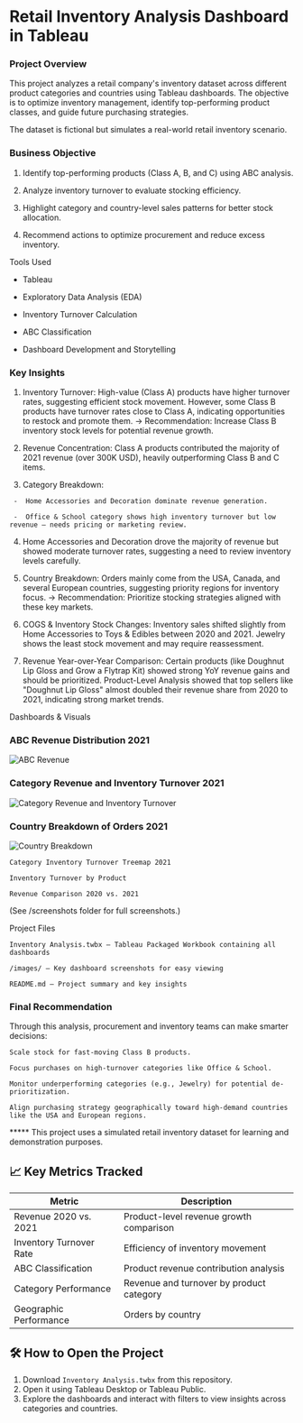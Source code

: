 # Retail Inventory Analysis Dashboard in Tableau

### Project Overview

This project analyzes a retail company's inventory dataset across different product categories and countries using Tableau dashboards.
The objective is to optimize inventory management, identify top-performing product classes, and guide future purchasing strategies.

The dataset is fictional but simulates a real-world retail inventory scenario.

### Business Objective

  1. Identify top-performing products (Class A, B, and C) using ABC analysis.

  2. Analyze inventory turnover to evaluate stocking efficiency.

  3. Highlight category and country-level sales patterns for better stock allocation.

  4. Recommend actions to optimize procurement and reduce excess inventory.

Tools Used

  - Tableau

  - Exploratory Data Analysis (EDA)

  - Inventory Turnover Calculation

  - ABC Classification

  - Dashboard Development and Storytelling


### Key Insights

   1. Inventory Turnover:
      High-value (Class A) products have higher turnover rates, suggesting efficient stock movement.
      However, some Class B products have turnover rates close to Class A, indicating opportunities to restock and promote them.
    → Recommendation: Increase Class B inventory stock levels for potential revenue growth.

   2. Revenue Concentration:
      Class A products contributed the majority of 2021 revenue (over 300K USD), heavily outperforming Class B and C items.

   3. Category Breakdown:

     -  Home Accessories and Decoration dominate revenue generation.

     -  Office & School category shows high inventory turnover but low revenue — needs pricing or marketing review.

   4. Home Accessories and Decoration drove the majority of revenue but showed moderate turnover rates, suggesting a need to review inventory levels carefully.

   5. Country Breakdown:
      Orders mainly come from the USA, Canada, and several European countries, suggesting priority regions for inventory focus.
    → Recommendation: Prioritize stocking strategies aligned with these key markets.

   6. COGS & Inventory Stock Changes:
      Inventory sales shifted slightly from Home Accessories to Toys & Edibles between 2020 and 2021.
      Jewelry shows the least stock movement and may require reassessment.
      
   7. Revenue Year-over-Year Comparison:
      Certain products (like Doughnut Lip Gloss and Grow a Flytrap Kit) showed strong YoY revenue gains and should be prioritized.
      Product-Level Analysis showed that top sellers like "Doughnut Lip Gloss" almost doubled their revenue share from 2020 to 2021, indicating strong market trends.

Dashboards & Visuals

### ABC Revenue Distribution 2021
![ABC Revenue](screenshots/abc_revenue_class_a_products.png)

### Category Revenue and Inventory Turnover 2021
![Category Revenue and Inventory Turnover](screenshots/category_revenue_and_inventory_turnover_2021_treemap.png)

### Country Breakdown of Orders 2021
![Country Breakdown](screenshots/country_breakdown_by_product_class.png)

    Category Inventory Turnover Treemap 2021

    Inventory Turnover by Product

    Revenue Comparison 2020 vs. 2021


(See /screenshots folder for full screenshots.)

Project Files

    Inventory Analysis.twbx – Tableau Packaged Workbook containing all dashboards

    /images/ – Key dashboard screenshots for easy viewing

    README.md – Project summary and key insights


### Final Recommendation

Through this analysis, procurement and inventory teams can make smarter decisions:

    Scale stock for fast-moving Class B products.

    Focus purchases on high-turnover categories like Office & School.

    Monitor underperforming categories (e.g., Jewelry) for potential de-prioritization.

    Align purchasing strategy geographically toward high-demand countries like the USA and European regions.

***** This project uses a simulated retail inventory dataset for learning and demonstration purposes.

## 📈 Key Metrics Tracked

| Metric                    | Description                                           |
|----------------------------|-------------------------------------------------------|
| Revenue 2020 vs. 2021      | Product-level revenue growth comparison              |
| Inventory Turnover Rate    | Efficiency of inventory movement                     |
| ABC Classification         | Product revenue contribution analysis                |
| Category Performance       | Revenue and turnover by product category             |
| Geographic Performance     | Orders by country                                     |

## 🛠️ How to Open the Project

1. Download `Inventory Analysis.twbx` from this repository.
2. Open it using Tableau Desktop or Tableau Public.
3. Explore the dashboards and interact with filters to view insights across categories and countries.
